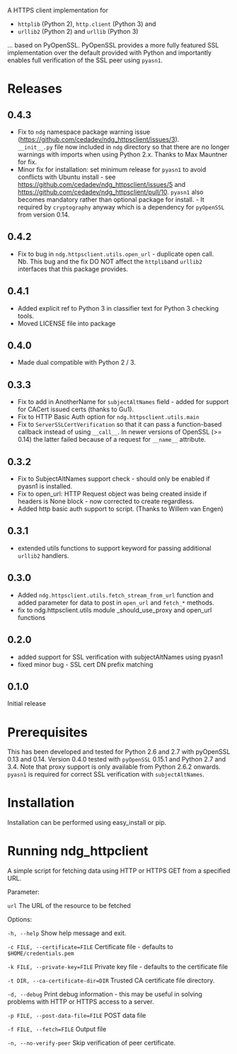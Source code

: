 A HTTPS client implementation for 
 * ``httplib`` (Python 2), ``http.client`` (Python 3) and 
 * ``urllib2`` (Python 2) and ``urllib`` (Python 3)

... based on PyOpenSSL.  PyOpenSSL provides a more fully featured SSL implementation 
over the default provided with Python and importantly enables full verification 
of the SSL peer using ``pyasn1``.

Releases
========
0.4.3
-----
 * Fix to ``ndg`` namespace package warning issue (https://github.com/cedadev/ndg_httpsclient/issues/3).  
   ``__init__.py`` file now included in ``ndg`` directory so that there are no longer warnings with imports
   when using Python 2.x.  Thanks to Max Mauntner for fix.
 * Minor fix for installation: set minimum release for ``pyasn1`` to avoid conflicts with Ubuntu
   install - see https://github.com/cedadev/ndg_httpsclient/issues/5 and
   https://github.com/cedadev/ndg_httpsclient/pull/10.  ``pyasn1`` also becomes mandatory rather
   than optional package for install.  - It required by ``cryptography`` anyway which is a 
   dependency for ``pyOpenSSL`` from version 0.14.

0.4.2
-----
 * Fix to bug in ``ndg.httpsclient.utils.open_url`` - duplicate open call.  
   Nb. This bug and the fix DO NOT affect the ``httplib``and ``urllib2`` 
   interfaces that this package provides.
 
0.4.1
-----
 * Added explicit ref to Python 3 in classifier text for Python 3 checking tools.
 * Moved LICENSE file into package

0.4.0
-----
 * Made dual compatible with Python 2 / 3.
 
0.3.3
-----
 * Fix to add in AnotherName for ``subjectAltNames`` field - added for support for CACert issued
   certs (thanks to Gu1).
 * Fix to HTTP Basic Auth option for ``ndg.httpsclient.utils.main``
 * Fix to ``ServerSSLCertVerification`` so that it can pass a function-based callback instead of using ``__call__``. In newer versions of OpenSSL (>= 0.14) the latter failed because of a request for ``__name__`` attribute.

0.3.2
-----
 * Fix to SubjectAltNames support check - should only be enabled if pyasn1 is 
   installed.
 * Fix to open_url: HTTP Request object was being created inside if headers is 
   None block - now corrected to create regardless.
 * Added http basic auth support to script. (Thanks to Willem van Engen)
 
0.3.1
-----
 * extended utils functions to support keyword for passing additional ``urllib2``
   handlers.

0.3.0
-----
 * Added ``ndg.httpsclient.utils.fetch_stream_from_url`` function and added
   parameter for data to post in ``open_url`` and ``fetch_*`` methods.
 * fix to ndg.httpsclient.utils module _should_use_proxy and open_url functions

0.2.0
-----
 * added support for SSL verification with subjectAltNames using pyasn1
 * fixed minor bug - SSL cert DN prefix matching

0.1.0
-----
Initial release

Prerequisites
=============
This has been developed and tested for Python 2.6 and 2.7 with pyOpenSSL 0.13 
and 0.14.  Version 0.4.0 tested with ``pyOpenSSL`` 0.15.1 and Python 2.7 and 
3.4.  Note that proxy support is only available from Python 2.6.2 onwards.  
``pyasn1`` is required for correct SSL verification with ``subjectAltNames``.

Installation
============
Installation can be performed using easy_install or pip.

Running ndg_httpclient
======================
A simple script for fetching data using HTTP or HTTPS GET from a specified URL.

Parameter:

``url``
  The URL of the resource to be fetched

Options:

``-h, --help``
  Show help message and exit.

``-c FILE, --certificate=FILE``
  Certificate file - defaults to ``$HOME/credentials.pem``

``-k FILE, --private-key=FILE``
  Private key file - defaults to the certificate file

``-t DIR, --ca-certificate-dir=DIR``
  Trusted CA certificate file directory.

``-d, --debug``
  Print debug information - this may be useful in solving problems with HTTP or 
  HTTPS access to a server.
    
``-p FILE, --post-data-file=FILE``
  POST data file
    
``-f FILE, --fetch=FILE``
  Output file
    
``-n, --no-verify-peer``
  Skip verification of peer certificate.
  
